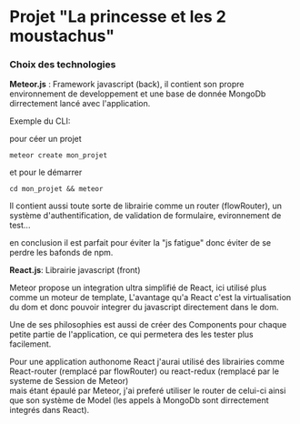 # Projet "La princesse et les 2 moustachus"

### Choix des technologies

**Meteor.js** : Framework javascript (back), il contient son propre environnement de developpement et une base de donnée MongoDb dirrectement lancé avec l'application.

Exemple du CLI: 

pour céer un projet 

`meteor create mon_projet`

et pour le démarrer 

`cd mon_projet && meteor`

Il contient aussi toute sorte de librairie comme un router (flowRouter), un système d'authentification, de validation de formulaire, evironnement de test...

en conclusion il est parfait pour éviter la "js fatigue" donc éviter de se perdre les bafonds de npm.

**React.js**: Librairie javascript (front)

Meteor propose un integration ultra simplifié de React, ici utilisé plus comme un moteur de template,
L'avantage qu'a React c'est la virtualisation du dom et donc pouvoir integrer du javascript directement dans le dom.

Une de ses philosophies est aussi de créer des Components pour chaque petite partie de l'application, ce qui permetera des les tester plus facilement.

Pour une application authonome React j'aurai utilisé des librairies comme React-router (remplacé par flowRouter) ou react-redux (remplacé par le systeme de Session de Meteor)  
mais étant épaulé par Meteor, j'ai preferé utiliser le router de celui-ci ainsi que son système de Model (les appels à MongoDb sont dirrectement integrés dans React).


